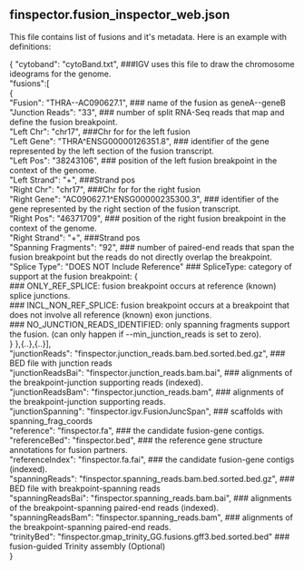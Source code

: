 ## finspector.fusion_inspector_web.json
This file contains list of fusions and it's metadata. Here is an example with definitions:

{
 "cytoband": "cytoBand.txt", ###IGV uses this file to draw the chromosome ideograms for the genome.  
 "fusions":[  
   {  
      "Fusion": "THRA--AC090627.1", ### name of the fusion as geneA--geneB  
      "Junction Reads": "33", ### number of split RNA-Seq reads that map and define the fusion breakpoint.  
      "Left Chr": "chr17", ###Chr for for the left fusion  
      "Left Gene": "THRA^ENSG00000126351.8", ### identifier of the gene represented by the left section of the fusion transcript.  
      "Left Pos": "38243106", ### position of the left fusion breakpoint in the context of the genome.  
      "Left Strand": "+", ###Strand pos  
      "Right Chr": "chr17", ###Chr for for the right fusion  
      "Right Gene": "AC090627.1^ENSG00000235300.3", ### identifier of the gene represented by the right section of the fusion transcript.  
      "Right Pos": "46371709", ### position of the right fusion breakpoint in the context of the genome.  
      "Right Strand": "+", ###Strand pos  
      "Spanning Fragments": "92", ### number of paired-end reads that span the fusion breakpoint but the reads do not directly overlap the breakpoint.  
      "Splice Type": "DOES NOT Include Reference" ### SpliceType: category of support at the fusion breakpoint: {  
                                                  ### ONLY_REF_SPLICE: fusion breakpoint occurs at reference (known) splice junctions.  
                                                  ### INCL_NON_REF_SPLICE: fusion breakpoint occurs at a breakpoint that does not involve all reference (known) exon junctions.  
                                                  ### NO_JUNCTION_READS_IDENTIFIED: only spanning fragments support the fusion. (can only happen if --min_junction_reads is set to zero).  
                                                  }
    },{..},{..}],  
  "junctionReads": "finspector.junction_reads.bam.bed.sorted.bed.gz", ### BED file with junction reads  
  "junctionReadsBai": "finspector.junction_reads.bam.bai", ### alignments of the breakpoint-junction supporting reads (indexed).  
  "junctionReadsBam": "finspector.junction_reads.bam", ### alignments of the breakpoint-junction supporting reads.  
  "junctionSpanning": "finspector.igv.FusionJuncSpan", ### scaffolds with spanning_frag_coords  
  "reference": "finspector.fa", ### the candidate fusion-gene contigs.   
  "referenceBed": "finspector.bed", ### the reference gene structure annotations for fusion partners.  
  "referenceIndex": "finspector.fa.fai", ### the candidate fusion-gene contigs (indexed).  
  "spanningReads": "finspector.spanning_reads.bam.bed.sorted.bed.gz", ### BED file with breakpoint-spanning reads  
  "spanningReadsBai": "finspector.spanning_reads.bam.bai", ### alignments of the breakpoint-spanning paired-end reads (indexed).  
  "spanningReadsBam": "finspector.spanning_reads.bam", ### alignments of the breakpoint-spanning paired-end reads.  
  "trinityBed": "finspector.gmap_trinity_GG.fusions.gff3.bed.sorted.bed" ### fusion-guided Trinity assembly (Optional)  
}
